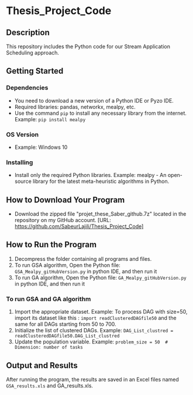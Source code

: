 # Thesis_Project_Code

## Description

This repository includes the Python code for our Stream Application Scheduling approach.

## Getting Started

### Dependencies

- You need to download a new version of a Python IDE or Pyzo IDE.
- Required libraries: pandas, networkx, mealpy, etc.
- Use the command `pip` to install any necessary library from the internet. 
  Example: `pip install mealpy`

### OS Version

- Example: Windows 10

### Installing

- Install only the required Python libraries.
  Example: mealpy - An open-source library for the latest meta-heuristic algorithms in Python.

## How to Download Your Program

- Download the zipped file "projet_these_Saber_github.7z" located in the repository on my GitHub account. [URL:  https://github.com/SabeurLajili/Thesis_Project_Code]

## How to Run the Program

1. Decompress the folder containing all programs and files.
2. To run GSA algorithm, Open the Python file: `GSA_Mealpy_gitHubVersion.py` in python IDE, and then run it
3. To run GA algorithm, Open the Python file: `GA_Mealpy_gitHubVersion.py` in python IDE, and then run it

### To run GSA and GA algorithm

1. Import the appropriate dataset.
   Example: To process DAG with size=50, import its dataset like this :   `import readClusteredDAGfile50`
   and the same for all DAGs starting from 50 to 700.   
3. Initialize the list of clustered DAGs.
   Example: `DAG_List_clustred = readClusteredDAGfile50.DAG_List_clustred`
4. Update the population variable.
   Example: `problem_size = 50  # Dimension: number of tasks`

## Output and Results

After running the program, the results are saved in an Excel files named `GSA_results.xls` and GA_results.xls.

